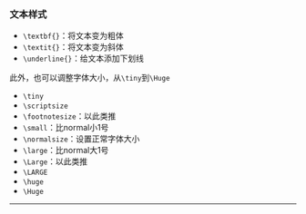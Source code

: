 ### 文本样式
- `\textbf{}`：将文本变为粗体
- `\textit{}`：将文本变为斜体
- `\underline{}`：给文本添加下划线

此外，也可以调整字体大小，从`\tiny`到`\Huge`
- `\tiny`
- `\scriptsize`
- `\footnotesize`：以此类推
- `\small`：比normal小1号
- `\normalsize`：设置正常字体大小
- `\large`：比normal大1号
- `\Large`：以此类推
- `\LARGE`
- `\huge`
- `\Huge`

---
